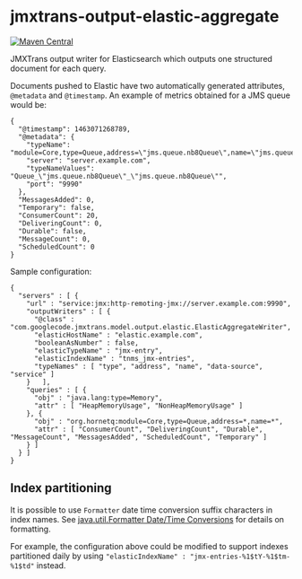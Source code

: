 # jmxtrans-output-elastic-aggregate

[![Maven Central](https://maven-badges.herokuapp.com/maven-central/com.github.vveloso/jmxtrans-output-elastic-aggregate/badge.svg)](https://maven-badges.herokuapp.com/maven-central/com.github.vveloso/jmxtrans-output-elastic-aggregate)

JMXTrans output writer for Elasticsearch which outputs one structured document for each query.

Documents pushed to Elastic have two automatically generated attributes, `@metadata` and `@timestamp`. An example of metrics obtained for a JMS queue would be:

```
{
  "@timestamp": 1463071268789,
  "@metadata": {
	"typeName": "module=Core,type=Queue,address=\"jms.queue.nb8Queue\",name=\"jms.queue.nb8Queue\"",
	"server": "server.example.com",
	"typeNameValues": "Queue_\"jms.queue.nb8Queue\"_\"jms.queue.nb8Queue\"",
	"port": "9990"
  },
  "MessagesAdded": 0,
  "Temporary": false,
  "ConsumerCount": 20,
  "DeliveringCount": 0,
  "Durable": false,
  "MessageCount": 0,
  "ScheduledCount": 0
}
```

Sample configuration:

```
{
  "servers" : [ {
	"url" : "service:jmx:http-remoting-jmx://server.example.com:9990",
    "outputWriters" : [ {
	  "@class" : "com.googlecode.jmxtrans.model.output.elastic.ElasticAggregateWriter",
	  "elasticHostName" : "elastic.example.com",
	  "booleanAsNumber" : false,
	  "elasticTypeName" : "jmx-entry",
	  "elasticIndexName" : "tnms_jmx-entries",
	  "typeNames" : [ "type", "address", "name", "data-source", "service" ]
	}	],
    "queries" : [ {
      "obj" : "java.lang:type=Memory",
      "attr" : [ "HeapMemoryUsage", "NonHeapMemoryUsage" ]
    }, {
	  "obj" : "org.hornetq:module=Core,type=Queue,address=*,name=*",
      "attr" : [ "ConsumerCount", "DeliveringCount", "Durable", "MessageCount", "MessagesAdded", "ScheduledCount", "Temporary" ]
	} ]
  } ]
}
```

## Index partitioning

It is possible to use `Formatter` date time conversion suffix characters in index names. See [java.util.Formatter Date/Time Conversions](https://docs.oracle.com/javase/7/docs/api/java/util/Formatter.html#dt) for details on formatting.

For example, the configuration above could be modified to support indexes partitioned daily by using `"elasticIndexName" : "jmx-entries-%1$tY-%1$tm-%1$td"` instead.
